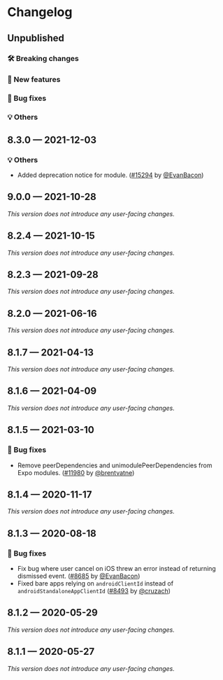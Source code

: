 # Changelog

## Unpublished

### 🛠 Breaking changes

### 🎉 New features

### 🐛 Bug fixes

### 💡 Others

## 8.3.0 — 2021-12-03

### 💡 Others

- Added deprecation notice for module. ([#15294](https://github.com/expo/expo/pull/15294) by [@EvanBacon](https://github.com/EvanBacon))

## 9.0.0 — 2021-10-28

_This version does not introduce any user-facing changes._

## 8.2.4 — 2021-10-15

_This version does not introduce any user-facing changes._

## 8.2.3 — 2021-09-28

_This version does not introduce any user-facing changes._

## 8.2.0 — 2021-06-16

_This version does not introduce any user-facing changes._

## 8.1.7 — 2021-04-13

_This version does not introduce any user-facing changes._

## 8.1.6 — 2021-04-09

_This version does not introduce any user-facing changes._

## 8.1.5 — 2021-03-10

### 🐛 Bug fixes

- Remove peerDependencies and unimodulePeerDependencies from Expo modules. ([#11980](https://github.com/expo/expo/pull/11980) by [@brentvatne](https://github.com/brentvatne))

## 8.1.4 — 2020-11-17

_This version does not introduce any user-facing changes._

## 8.1.3 — 2020-08-18

### 🐛 Bug fixes

- Fix bug where user cancel on iOS threw an error instead of returning dismissed event. ([#8685](https://github.com/expo/expo/pull/8685) by [@EvanBacon](https://github.com/EvanBacon))
- Fixed bare apps relying on `androidClientId` instead of `androidStandaloneAppClientId` ([#8493](https://github.com/expo/expo/pull/8493) by [@cruzach](https://github.com/cruzach))

## 8.1.2 — 2020-05-29

_This version does not introduce any user-facing changes._

## 8.1.1 — 2020-05-27

_This version does not introduce any user-facing changes._
